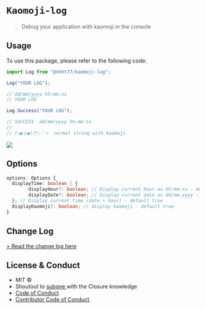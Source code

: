 # `Kaomoji-log`

> Debug your application with kaomoji in the console

## Usage

To use this package, please refer to the following code:

```ts
import Log from "@nhht77/kaomoji-log";

Log("YOUR LOG");

// dd/mm/yyyy hh:mm:ss
// YOUR LOG

Log.Success("YOUR LOG");

// SUCCESS  dd/mm/yyyy hh:mm:ss
//
// (ﾉ◕ヮ◕)ﾉ*:･ﾟ✧  normal string with Kaomoji
```

<img src="https://res.cloudinary.com/dgirnadqd/image/upload/v1605211656/kaomoji-log.png" />

## Options

```ts
options: Options {
  displayTime: boolean | {
        displayHour?: boolean; // Display current hour as hh:mm:ss - default true
        displayDate?: boolean; // Display current date as dd/mm.yyyy - default true
  }; // Display current time (date + hour) - default true
  displayKaomoji?: boolean; // display kaomoji - default true
}

```

## Change Log

[> Read the change log here ](https://github.com/nhht77/kaomoji-log/blob/master/CHANGELOG.md)

## License & Conduct

- MIT ©
- Shoutout to [subone
  ](https://github.com/kmccullough) with the Closure knowledge
- [Code of Conduct](code-of-conduct.md)
- [Contributor Code of Conduct](code-of-conduct.md).
